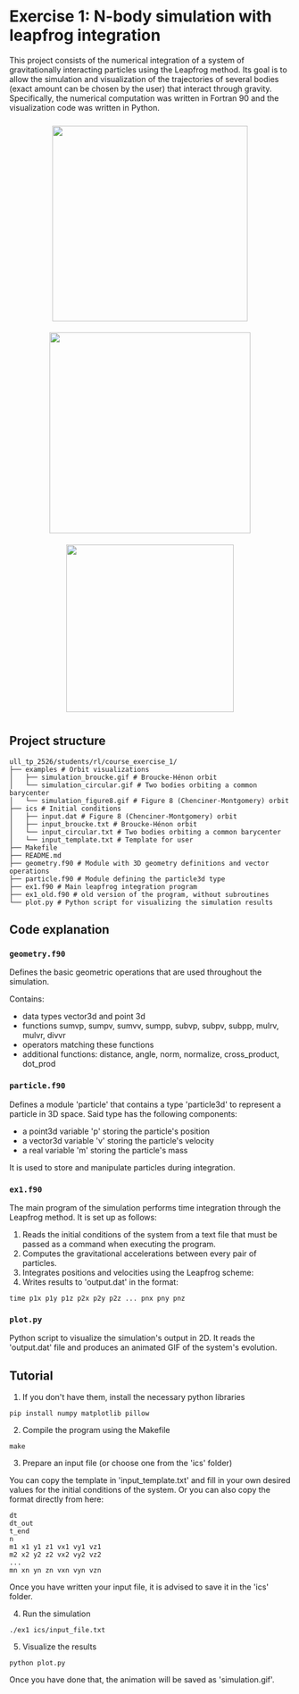 # Exercise 1: N-body simulation with leapfrog integration
This project consists of the numerical integration of a system of gravitationally interacting particles using the Leapfrog method. Its goal is to allow the simulation and visualization of the trajectories of several bodies (exact amount can be chosen by the user) that interact through gravity. Specifically, the numerical computation was written in Fortran 90 and the visualization code was written in Python.
<p align="center">
  <img src="https://github.com/user-attachments/assets/0fc81e24-00f5-466d-950b-761e5e09276d" width="350" style="margin:10px;">
  <img src="https://github.com/user-attachments/assets/14d541f8-7ea9-4648-a31e-34870674a295" width="360" style="margin:10px;">
  <img src="https://github.com/user-attachments/assets/01c5d884-1a5e-4872-af3b-6e26b5aa9e0a" width="300" style="margin:10px;">
</p>

## Project structure
```
ull_tp_2526/students/rl/course_exercise_1/
├── examples # Orbit visualizations
│   ├── simulation_broucke.gif # Broucke-Hénon orbit
│   └── simulation_circular.gif # Two bodies orbiting a common barycenter
│   └── simulation_figure8.gif # Figure 8 (Chenciner-Montgomery) orbit
├── ics # Initial conditions
│   ├── input.dat # Figure 8 (Chenciner-Montgomery) orbit
│   ├── input_broucke.txt # Broucke-Hénon orbit
│   └── input_circular.txt # Two bodies orbiting a common barycenter
│   └── input_template.txt # Template for user
├── Makefile 
├── README.md
├── geometry.f90 # Module with 3D geometry definitions and vector operations
├── particle.f90 # Module defining the particle3d type
├── ex1.f90 # Main leapfrog integration program
├── ex1_old.f90 # old version of the program, without subroutines
└── plot.py # Python script for visualizing the simulation results
```

## Code explanation

### **`geometry.f90`**

Defines the basic geometric operations that are used throughout the simulation.

Contains:
- data types vector3d and point 3d
- functions sumvp, sumpv, sumvv, sumpp, subvp, subpv, subpp, mulrv, mulvr, divvr
- operators matching these functions
- additional functions: distance, angle, norm, normalize, cross_product, dot_prod

### **`particle.f90`**

Defines a module 'particle' that contains a type 'particle3d' to represent a particle in 3D space. 
Said type has the following components:
- a point3d variable 'p' storing the particle's position
- a vector3d variable 'v' storing the particle's velocity
- a real variable 'm' storing the particle's mass  

It is used to store and manipulate particles during integration.

### **`ex1.f90`**

The main program of the simulation performs time integration through the Leapfrog method. It is set up as follows:

1. Reads the initial conditions of the system from a text file that must be passed as a command when executing the program.
2. Computes the gravitational accelerations between every pair of particles.
3. Integrates positions and velocities using the Leapfrog scheme:
4. Writes results to 'output.dat' in the format:

```
time p1x p1y p1z p2x p2y p2z ... pnx pny pnz
```
### **`plot.py`**

Python script to visualize the simulation's output in 2D. It reads the 'output.dat' file and produces an animated GIF of the system's evolution.

## Tutorial

1. If you don't have them, install the necessary python libraries 
```
pip install numpy matplotlib pillow
```
2. Compile the program using the Makefile
```
make
```
3.  Prepare an input file (or choose one from the 'ics' folder)

You can copy the template in 'input_template.txt' and fill in your own desired values for the initial conditions of the system. Or you can also copy the format directly from here:

```
dt
dt_out
t_end
n
m1 x1 y1 z1 vx1 vy1 vz1
m2 x2 y2 z2 vx2 vy2 vz2
...
mn xn yn zn vxn vyn vzn
```

Once you have written your input file, it is advised to save it in the 'ics' folder. 

4. Run the simulation
```
./ex1 ics/input_file.txt
```
5. Visualize the results 
```
python plot.py
```
Once you have done that, the animation will be saved as 'simulation.gif'.